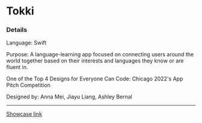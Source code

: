 # Tokki

<h3>Details</h3>

<p> Language: Swift </p>

<p> Purpose: A language-learning app focused on connecting users around the world together based on their interests and languages they know or are fluent in. </p>

<p> One of the Top 4 Designs for Everyone Can Code: Chicago 2022's App Pitch Competition </p>

<p> Designed by: Anna Mei, Jiayu Liang, Ashley Bernal </p>

<hr>

<a href="https://www.eccchicago.org/2022-showcase.html">Showcase link</a>
